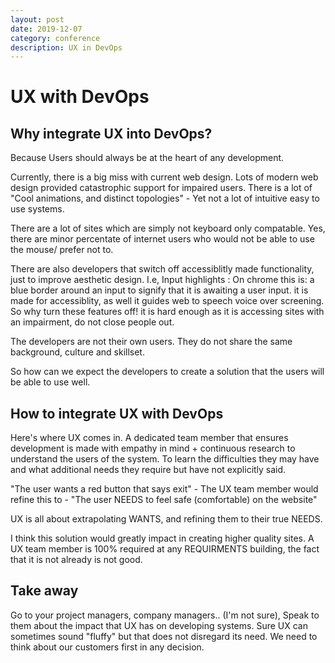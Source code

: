 ```yaml
---
layout: post
date: 2019-12-07
category: conference 
description: UX in DevOps 
---
```


# UX with DevOps

## Why integrate UX into DevOps?
Because Users should always be at the heart of any development.

Currently, there is a big miss with current web design. Lots of modern web design provided catastrophic support for 
impaired users. There is a lot of "Cool animations, and distinct topologies" - Yet not a lot of intuitive easy to use systems.

There are a lot of sites which are simply not keyboard only compatable. Yes, there are minor percentate of internet users
who would not be able to use the mouse/ prefer not to.

There are also developers that switch off accessiblitly made functionality, just to improve aesthetic design. I.e, Input
highlights : On chrome this is: a blue border around an input to signify that it is awaiting a user input. it is made for
accessiblity, as well it guides web to speech voice over screening. So why turn these features off! it is hard enough as
it is accessing sites with an impairment, do not close people out.


The developers are not their own users. They do not share the same background, culture and skillset. 

So how can we expect the developers to create a solution that the users will be able to use well.

## How to integrate UX with DevOps

Here's where UX comes in. A dedicated team member that ensures development is made with empathy in mind + continuous research to understand the users of the system. To learn the difficulties they may have and what additional needs they require but have not explicitly said.

"The user wants a red button that says exit" - The UX team member would refine this to - "The user NEEDS to feel safe (comfortable) on the website" 

UX is all about extrapolating WANTS, and refining them to their true NEEDS.

I think this solution would greatly impact in creating higher quality sites. A UX team member is 100% required at any 
REQUIRMENTS building, the fact that it is not already is not good.


## Take away
Go to your project managers, company managers.. (I'm not sure), Speak to them about the impact that UX has on developing
systems. Sure UX can sometimes sound "fluffy" but that does not disregard its need. We need to think about our customers
first in any decision.


